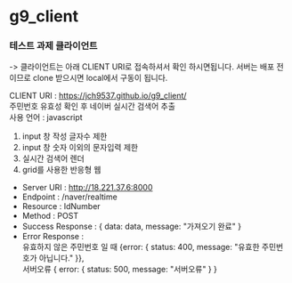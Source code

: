 # g9_client

### 테스트 과제 클라이언트

-> 클라이언트는 아래 CLIENT URI로 접속하셔서 확인 하시면됩니다. 서버는 배포 전이므로 clone 받으시면 local에서 구동이 됩니다.<br/>

CLIENT URI : https://jch9537.github.io/g9_client/<br/>
주민번호 유효성 확인 후 네이버 실시간 검색어 추출<br/>
사용 언어 : javascript<br/>

1. input 창 작성 글자수 제한
2. input 창 숫자 이외의 문자입력 제한
3. 실시간 검색어 렌더
4. grid를 사용한 반응형 웹

- Server URI : http://18.221.37.6:8000
- Endpoint : /naver/realtime
- Resource : IdNumber
- Method : POST
- Success Response : { data: data, message: "가져오기 완료" }
- Error Response : <br/>유효하지 않은 주민번호 일 때 {error: { status: 400, message: "유효한 주민번호가 아닙니다." }},
  <br/>서버오류 { error: { status: 500, message: "서버오류" } }
